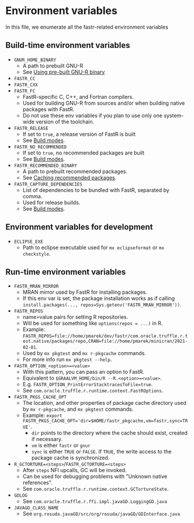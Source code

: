 # Environment variables
In this file, we enumerate all the fastr-related environment variables

## Build-time environment variables
- `GNUR_HOME_BINARY`
  - A path to prebuilt GNU-R
  - See [Using pre-built GNU-R binary](building.md#GNU-R)
- `FASTR_CC`
- `FASTR_CXX`
- `FASTR_FC`
  - FastR-specific C, C++, and Fortran compilers.
  - Used for building GNU-R from sources and/or when building native packages with FastR.
  - Do not use these env variables if you plan to use only one system-wide version of the toolchain.
- `FASTR_RELEASE`
  - If set to `true`, a release version of FastR is built
  - See [Build modes](building.md#Build-modes).
- `FASTR_NO_RECOMMENDED`
  - If set to `true`, no recommended packages are built
  - See [Build modes](building.md#Build-modes).
- `FASTR_RECOMMENDED_BINARY`
  - A path to prebuilt recommended packages.
  - See [Caching recommended packages](building.md#Caching-recommended-packages).
- `FASTR_CAPTURE_DEPENDENCIES`
  - List of dependencies to be bundled with FastR, separated by comma.
  - Used for release builds.
  - See [Build modes](building.md#Build-modes).

## Environment variables for development
- `ECLIPSE_EXE`
  - Path to eclipse executable used for `mx eclipseformat` or `mx checkstyle`.

## Run-time environment variables
- `FASTR_MRAN_MIRROR`
  - MRAN mirror used by FastR for installing packages.
  - If this env var is set, the package installation works as if
    calling `install.packages(..., repos=Sys.getenv('FASTR_MRAN_MIRROR'))`.
- `FASTR_REPOS`
  - name=value pairs for setting R repositories.
  - Will be used for something like `options(repos = ...)` in R.
  - Example: `FASTR_REPOS=file://home/pmarek/dev/fastr/com.oracle.truffle.r.test.native/packages/repo,CRAN=file://home/pmarek/minicran/2021-02-01`.
  - Used by `mx pkgtest` and `mx r-pkgcache` commands.
  - For more info run `mx pkgtest --help`.
- `FASTR_OPTION_<option>=<value>`
  - With this pattern, you can pass an option to FastR.
  - Equivalent to `$GRAALVM_HOME/bin/R --R.<option>=<value>`.
  - E.g. `FASTR_OPTION_PrintErrorStacktracesToFile=true`.
  - See `com.oracle.truffle.r.runtime.context.FastROptions`.
- `FASTR_PKGS_CACHE_OPT`
  - The location, and other properties of package cache directory used by `mx r-pkgcache`, and `mx pkgtest` commands.
  - Example: `export FASTR_PKGS_CACHE_OPT='dir=$HOME/fastr_pkgcache,vm=fastr,sync=TRUE'`.
    - `dir` points to the directory where the cache should exist, created if necessary.
    - `vm` is either `fastr` or `gnur`
    - `sync` is either `TRUE` or `FALSE`. If `TRUE`, the write access to the package cache is synchronized.
- `R_GCTORTURE=<steps>`/`FASTR_GCTORTURE=<steps>`
  - After `steps` NFI upcalls, GC will be invoked.
  - Can be used for debugging problems with "Unknown native references".
  - See `com.oracle.truffle.r.runtime.context.GCTortureState`.
- `GDLOG`
  - See `com.oracle.truffle.r.ffi.impl.javaGD.LoggingGD.java`
- `JAVAGD_CLASS_NAME`
  - See `org.rosuda.javaGD/src/org/rosuda/javaGD/GDInterface.java`
